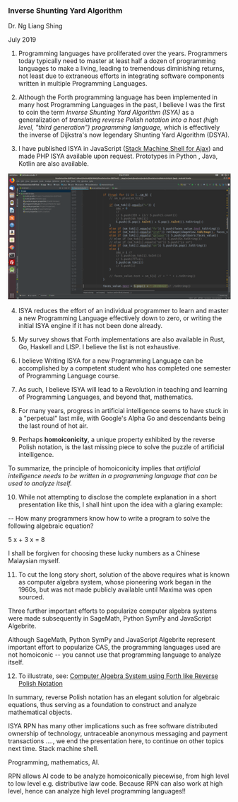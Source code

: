 
### Inverse Shunting Yard Algorithm

Dr. Ng Liang Shing

July 2019

1. Programming languages have proliferated over the years. Programmers today typically need to master at least half a dozen of programming languages to make a living, leading to tremendous diminishing returns, not least due to extraneous efforts in integrating software components written in multiple Programming Languages. 

2. Although the Forth programming language has been implemented in many host Programming Languages in the past, I believe I was the first to coin the term *Inverse Shunting Yard Algorithm (ISYA)* as a generalization of *translating reverse Polish notation into a host (high level, "third generation") programming language,* which is effectively the inverse of Dijkstra's now legendary Shunting Yard Algorithm (DSYA).

3. I have published ISYA in JavaScript ([Stack Machine Shell for Ajax](http://5gl.epizy.com/nsm/fgl.html?i=3)) and made PHP ISYA available upon request. Prototypes in Python , Java, Kotlin are also available. 

 <img src="https://github.com/udexon/ISYA/blob/master/isya-kotlin.png" alt="ISYA Kotlin"  width="600"> 

4. ISYA reduces the effort of an individual programmer to learn and master a new Programming Language effectively down to zero, or writing the initial ISYA engine if it has not been done already.

5. My survey shows that Forth implementations are also available in Rust, Go, Haskell and LISP. I believe the list is not exhaustive. 

6. I believe Writing ISYA for a new Programming Language can be accomplished by a competent student who has completed one semester of Programming Language course. 

7. As such, I believe ISYA will lead to a Revolution in teaching and learning of Programming Languages, and beyond that, mathematics.


8. For many years, progress in artificial intelligence seems to have stuck in a "perpetual" last mile, with Google's Alpha Go and descendants being the last round of hot air. 

9. Perhaps **homoiconicity**, a unique property exhibited by the reverse Polish notation, is the last missing piece to solve the puzzle of artificial intelligence. 

To summarize, the principle of homoiconicity implies that *artificial intelligence needs to be written in a programming language that can be used to analyze itself.* 

10. While not attempting to disclose the complete explanation in a short presentation like this, I shall hint upon the idea with a glaring example:

-- How many programmers know how to write a program to solve the following algebraic equation?

5 x + 3 x = 8

I shall be forgiven for choosing these lucky numbers as a Chinese Malaysian myself. 

11. To cut the long story short, solution of the above requires what is known as computer algebra system, whose pioneering work began in the 1960s, but was not made publicly available until Maxima was open sourced. 

Three further important efforts to popularize computer algebra systems were made subsequently in SageMath, Python SymPy and JavaScript Algebrite. 

Although SageMath, Python SymPy and JavaScript Algebrite represent important effort to popularize CAS, the programming languages used are not homoiconic -- you cannot use that programming language to analyze itself. 

12. To illustrate, see: [Computer Algebra System using Forth like Reverse Polish Notation]( https://github.com/udexon/SMASH/blob/master/CASFRPN.md)

In summary, reverse Polish notation has an elegant solution for algebraic equations, thus serving as a foundation to construct and analyze mathematical objects.

ISYA RPN has many other implications such as free software distributed ownership of technology, untraceable anonymous messaging and payment transactions ...., we end the presentation here, to continue on other topics next time. Stack machine shell.

Programming, mathematics, AI. 


RPN allows AI code to be analyze homoiconically piecewise, from high level to low level e.g. distributive law code. Because RPN can also work at high level, hence can analyze high level programming languages!!

